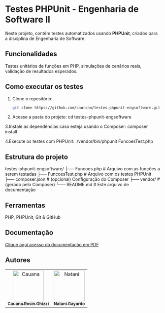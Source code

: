# Testes PHPUnit - Engenharia de Software II

Neste projeto, contém testes automatizados usando **PHPUnit**, criados para a disciplina de Engenharia de Software.

## Funcionalidades

 Testes unitários de funções em PHP, simulações de cenários reais, validação de resultados esperados.

## Como executar os testes

1. Clone o repositório:
   ```bash
   git clone https://github.com/caursnn/testes-phpunit-engsoftware.git
   
2. Acesse a pasta do projeto:
     cd testes-phpunit-engsoftware
   
3.Instale as dependências caso esteja usando o Composer:
   composer install

4.Execute os testes com PHPUnit:
  ./vendor/bin/phpunit FuncoesTest.php

## Estrutura do projeto

testes-phpunit-engsoftware/
├── Funcoes.php              # Arquivo com as funções a serem testadas
├── FuncoesTest.php         # Arquivo com os testes PHPUnit
├── composer.json           # (opcional) Configuração do Composer
├── vendor/                 # (gerado pelo Composer)
└── README.md               # Este arquivo de documentação

## Ferramentas
PHP, PHPUnit, Git & GitHub

## Documentação

[Clique aqui acesso da documentação em PDF](Documentação%20de%20Resultados%20dos%20Testes%20Unitarios.pdf)


## Autores

<table>
  <tr>
    <td align="center">
      <a href="https://github.com/caursnn">
        <img src="https://github.com/caursnn.png" width="100" alt="Cauana"/><br/>
        <sub><b>Cauana Rosin Ghizzi</b></sub>
      </a>
    </td>
    <td align="center">
      <a href="https://github.com/Nati-i">
        <img src="https://github.com/Nati-i.png" width="100" alt="Natani"/><br/>
        <sub><b>Natani Gayardo</b></sub>
      </a>
    </td>
  </tr>
</table>

